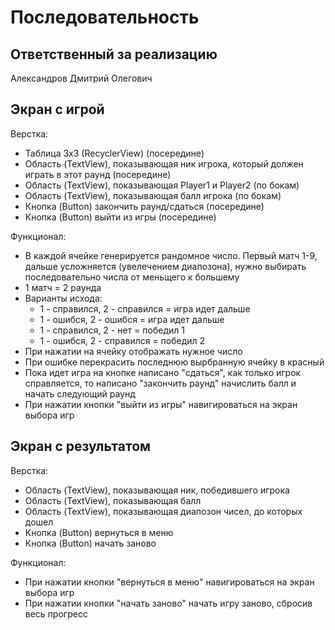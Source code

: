 # Последовательность

## Ответственный за реализацию
Александров Дмитрий Олегович

## Экран с игрой

Верстка:
- Таблица 3x3 (RecyclerView) (посередине)
- Область (TextView), показывающая ник игрока, который должен играть в этот раунд (посередине)
- Область (TextView), показывающая Player1 и Player2 (по бокам)
- Область (TextView), показывающая балл игрока (по бокам)
- Кнопка (Button) закончить раунд/сдаться (посередине)
- Кнопка (Button) выйти из игры (посередине)

Функционал:
- В каждой ячейке генерируется рандомное число. Первый матч 1-9, дальше усложняется (увелечением диапозона), нужно выбирать последовательно числа от меньщего к большему
- 1 матч = 2 раунда
- Варианты исхода: 
  - 1 - справился, 2 - справился = игра идет дальше
  - 1 - ошибся, 2 - ошибся = игра идет дальше
  - 1 - справился, 2 - нет = победил 1
  - 1 - ошибся, 2 - справился = победил 2
- При нажатии на ячейку отображать нужное число
- При ошибке перекрасить последнюю вырбранную ячейку в красный
- Пока идет игра на кнопке написано "сдаться", как только игрок справляется, то написано "закончить раунд" начислить балл и начать следующий раунд
- При нажатии кнопки "выйти из игры" навигироваться на экран выбора игр

## Экран с результатом

Верстка:
- Область (TextView), показывающая ник, победившего игрока
- Область (TextView), показывающая балл
- Область (TextView), показывающая диапозон чисел, до которых дошел
- Кнопка (Button) вернуться в меню
- Кнопка (Button) начать заново

Функционал:
- При нажатии кнопки "вернуться в меню" навигироваться на экран выбора игр
- При нажатии кнопки "начать заново" начать игру заново, сбросив весь прогресс
